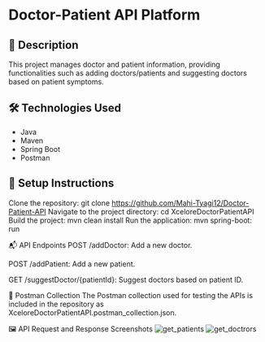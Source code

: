 # Doctor-Patient API Platform

## 📄 Description
This project manages doctor and patient information, providing functionalities such as adding doctors/patients and suggesting doctors based on patient symptoms.

## 🛠️ Technologies Used
- Java
- Maven
- Spring Boot
- Postman

## 🚀 Setup Instructions
Clone the repository:
git clone https://github.com/Mahi-Tyagi12/Doctor-Patient-API
Navigate to the project directory:
cd XceloreDoctorPatientAPI
Build the project:
mvn clean install
Run the application:
mvn spring-boot: run

📬 API Endpoints
POST /addDoctor:
Add a new doctor.

POST /addPatient:
Add a new patient.

GET /suggestDoctor/{patientId}: 
Suggest doctors based on patient ID.

📂 Postman Collection
The Postman collection used for testing the APIs is included in the repository as XceloreDoctorPatientAPI.postman_collection.json.

🖼️ API Request and Response Screenshots
![get_patients](https://github.com/user-attachments/assets/fb9302ac-1443-4d04-a300-c5cfc058b801)
![get_doctrors](https://github.com/user-attachments/assets/0a51e444-cd4c-4f13-a6a0-677be411d505)
